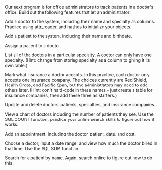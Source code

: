 Our next program is for office administrators to track patients in a doctor's office. Build out the following features that let an administrator:

Add a doctor to the system, including their name and specialty as columns. Practice using attr_reader, and hashes to initialize your objects.

Add a patient to the system, including their name and birthdate.

Assign a patient to a doctor.

List all of the doctors in a particular specialty. A doctor can only have one specialty. (Hint: change from storing specialty as a column to giving it its own table.)

Mark what insurance a doctor accepts. In this practice, each doctor only accepts one insurance company. The choices currently are Red Shield, Health Cross, and Pacific Span, but the administrators may need to add others later. (Hint: don't hard-code in these names - just create a table for insurance companies, then add these three as starters.)

Update and delete doctors, patients, specialties, and insurance companies.

View a chart of doctors including the number of patients they see. Use the SQL COUNT function; practice your online search skills to figure out how it works.

Add an appointment, including the doctor, patient, date, and cost.

Choose a doctor, input a date range, and view how much the doctor billed in that time. Use the SQL SUM function.

Search for a patient by name. Again, search online to figure out how to do this.
